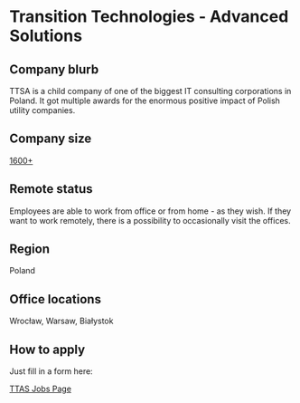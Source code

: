 # Transition Technologies - Advanced Solutions

## Company blurb

TTSA is a child company of one of the biggest IT consulting corporations in Poland. It got multiple awards for the enormous positive impact of Polish utility companies.

## Company size

[1600+](http://kimjestesmy.tt.com.pl/en/)

## Remote status

Employees are able to work from office or from home - as they wish. If they want to work remotely, there is a possibility to occasionally visit the offices.

## Region

Poland

## Office locations

Wrocław, Warsaw, Białystok


## How to apply

Just fill in a form here:

[TTAS Jobs Page](https://kariera.tt.com.pl/)
